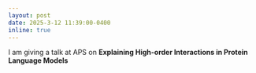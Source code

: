 ```yaml
---
layout: post
date: 2025-3-12 11:39:00-0400
inline: true
---
```


I am giving a talk at APS on <b>Explaining High-order Interactions in Protein Language Models</b>
